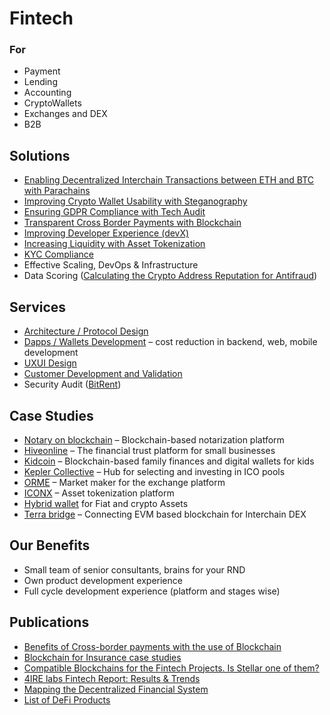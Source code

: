 # Fintech

### For

* Payment
* Lending
* Accounting
* CryptoWallets
* Exchanges and DEX
* B2B

## Solutions

* [Enabling Decentralized Interchain Transactions between ETH and BTC with Parachains](ethereum-bitcoin-bridge-wip.md)
* [Improving Crypto Wallet Usability with Steganography](asset-security.md)
* [Ensuring GDPR Compliance with Tech Audit](tech-gdpr-compliance.md)
* [Transparent Cross Border Payments with Blockchain](enabling-fast-transparent-and-compliant-cross-border-payments-with-the-blockchain.md)
* [Improving Developer Experience \(devX\)](developer-community-devxp.md)
* [Increasing Liquidity with Asset Tokenization](asset-tokenization.md)
* [KYC Compliance](kyc-module-integartion.md)
* Effective Scaling, DevOps & Infrastructure
* Data Scoring \([Calculating the Crypto Address Reputation for Antifraud](complaince-scoring.md)\)

## Services

* [Architecture / Protocol Design](../../services/architecture-design-protocol/)
* [Dapps / Wallets Development](../../services/dapps-wallets-development.md) – cost reduction in backend, web, mobile development
* [UXUI Design](../../services/uxui-design.md)
* [Customer Development and Validation](../../services/customer-development-and-formal-validation/)
* Security Audit \([BitRent](https://medium.com/practical-blockchain/bitrent-smart-contracts-audit-case-study-d7d61a34e9f7)\)

## Case Studies

* [Notary on blockchain](../../case-studies/notarization-platform.md) – Blockchain-based notarization platform
* [Hiveonline](../../case-studies/hiveonline.md) – The financial trust platform for small businesses
* [Kidcoin](../../case-studies/kidcoin.md) – Blockchain-based family finances and digital wallets for kids
* [Kepler Collective](../../case-studies/kepler-collective.md) – Hub for selecting and investing in ICO pools
* [ORME](../../case-studies/orme.md) – Market maker for the exchange platform
* [ICONX](../../case-studies/iconx-wip.md) – Asset tokenization platform
* [Hybrid wallet](../../case-studies/hybrid-wallet-fiat-and-crypto-assets.md) for Fiat and crypto Assets
* [Terra bridge](https://github.com/ContractLand/terra-bridge-btc) – Connecting EVM based blockchain for Interchain DEX

## Our Benefits

* Small team of senior consultants, brains for your RND
* Own product development experience
* Full cycle development experience \(platform and stages wise\)

## Publications

* [Benefits of Cross-border payments with the use of Blockchain](enabling-fast-transparent-and-compliant-cross-border-payments-with-the-blockchain.md)
* [Blockchain for Insurance case studies](blockchain-for-insurance.md)
* [Compatible Blockchains for the Fintech Projects. Is Stellar one of them?](https://4irelabs.com/blockchain-fintech-stellar)
* [4IRE labs Fintech Report: Results & Trends](https://4irelabs.com/fintech-report?utm_source=fb&utm_medium=groups&utm_campaign=fintech-report)
* [Mapping the Decentralized Financial System](https://tokeneconomy.co/mapping-the-decentralized-financial-system-7c5af65e0335)
* [List of DeFi Products](https://github.com/ong/awesome-decentralized-finance#decentralized-exchange-protocols)

